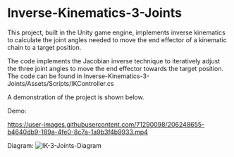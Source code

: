 # Inverse-Kinematics-3-Joints

This project, built in the Unity game engine, implements inverse kinematics to calculate the joint angles needed to move the end effector of a kinematic chain to a target position. 

The code implements the Jacobian inverse technique to iteratively adjust the three joint angles to move the end effector towards the target position. The code can be found in Inverse-Kinematics-3-Joints/Assets/Scripts/IKController.cs 

A demonstration of the project is shown below.

Demo:

https://user-images.githubusercontent.com/71290098/206248655-b4640db9-189a-4fe0-8c7a-1a9b3f4b9933.mp4

Diagram:
![IK-3-Joints-Diagram](https://user-images.githubusercontent.com/71290098/206290060-2143b54c-881b-45bb-8367-2cafea1915c6.png)
